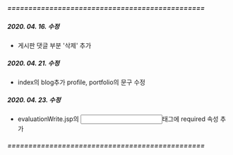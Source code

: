 

##### =============================================== 
##### 2020. 04. 16. 수정
- 게시판 댓글 부분 '삭제' 추가

##### 2020. 04. 21. 수정
- index의 blog추가 profile, portfolio의 문구 수정

##### 2020. 04. 23. 수정
- evaluationWrite.jsp의 <input>태그에 required 속성 추가

##### ===============================================
